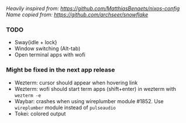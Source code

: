 _Heavily inspired from: https://github.com/MatthiasBenaets/nixos-config_
_Name copied from: https://github.com/archseer/snowflake_

### TODO
* Sway{idle + lock}
* Window switching (Alt-tab)
* Open terminal apps with wofi

### Might be fixed in the next app release
* Wezterm: cursor should appear when hovering link
* Wezterm: wofi should start term apps (shift+enter) in wezterm with `wezterm -e`
* Waybar: crashes when using wireplumber module #1852. Use `wireplumber` module instead of `pulseaudio`
* Tokei: colored output
